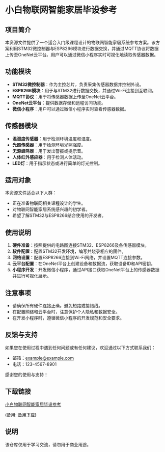 # 小白物联网智能家居毕设参考

## 项目简介

本资源文件提供了一个适合入门级课程设计的物联网智能家居系统参考方案。该方案利用STM32微控制器与ESP8266模块进行数据交换，并通过MQTT协议将数据上传至OneNet云平台。用户可以通过微信小程序实时可视化地读取传感器数据。

## 功能模块

- **STM32微控制器**：作为主控芯片，负责采集传感器数据并控制外设。
- **ESP8266模块**：用于与STM32进行数据交换，并通过Wi-Fi连接到互联网。
- **MQTT协议**：用于将传感器数据上传至OneNet云平台。
- **OneNet云平台**：提供数据存储和远程访问功能。
- **微信小程序**：用户可以通过微信小程序实时查看传感器数据。

## 传感器模块

- **温湿度传感器**：用于检测环境温度和湿度。
- **光照传感器**：用于检测环境光照强度。
- **无源蜂鸣器**：用于发出警报或提示音。
- **人体红外感应器**：用于检测人体活动。
- **LED灯**：用于指示状态或进行简单的灯光控制。

## 适用对象

本资源文件适合以下人群：

- 正在准备物联网相关课程设计的学生。
- 对物联网智能家居系统感兴趣的初学者。
- 希望了解STM32与ESP8266结合使用的开发者。

## 使用说明

1. **硬件准备**：按照提供的电路图连接STM32、ESP8266及各传感器模块。
2. **软件配置**：配置STM32开发环境，编写并烧录相应的固件。
3. **网络设置**：配置ESP8266连接到Wi-Fi网络，并设置MQTT连接参数。
4. **云平台配置**：在OneNet平台上创建设备和数据流，获取设备ID和API密钥。
5. **小程序开发**：开发微信小程序，通过API接口获取OneNet平台上的传感器数据并进行可视化展示。

## 注意事项

- 请确保所有硬件连接正确，避免短路或接错线。
- 在配置网络和云平台时，注意保护个人隐私和数据安全。
- 在开发小程序时，遵循微信小程序的开发规范和安全要求。

## 反馈与支持

如果您在使用过程中遇到任何问题或有任何建议，欢迎通过以下方式联系我们：

- 邮箱：example@example.com
- 电话：123-4567-8901

感谢您的使用与支持！

## 下载链接
[小白物联网智能家居毕设参考](https://pan.quark.cn/s/1e9256089439) 

(备用: [备用下载](https://pan.baidu.com/s/18_FvrBQGUJp8yABmHUsPLQ?pwd=1234))

## 说明

该仓库仅用于学习交流，请勿用于商业用途。
